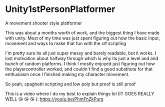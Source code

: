 # Unity1stPersonPlatformer
 A movement shooter style platformer


This was about a months worth of work, and the biggest thing I have made with unity.
Most of my time was just spent figuring out how the basic input, movement and ways to make that fun with the c# scripting

I'm pretty sure its all just super messy and barely readable, but it works. I lost motivation about halfway through which is
why its just a level and and bunch of random platforms. I think I mostly enjoyed just figuring out how the playercontroller
worked, and couldn't find a good substitute for that enthusiasm once I finished making my character movement.

So yeah, spaghetti scripting and low poly but proof is still proof

This is a video where I do my best to explain things lol (IT GOES REALLY WELL 😘 😘 😘 ): https://youtu.be/PhmFnZkPurg

